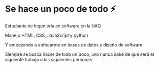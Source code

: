 <h1>Se hace un poco de todo ⚡</h1>

Estudiante de Ingeniería en software en la UAQ
<p>Manejo HTML, CSS, JavaScript y python</p>
Y empezando a enfocarme en bases de datos y diseño de software

Siempre se busca hacer de todo un poco, uno nunca sabe de qué será el siguiente trabajo o las siguientes personas
<!--
**DannChavez/DannChavez** is a ✨ _special_ ✨ repository because its `README.md` (this file) appears on your GitHub profile.

Here are some ideas to get you started:

- 🔭 I’m currently working on ...
- 🌱 I’m currently learning ...
- 👯 I’m looking to collaborate on ...
- 🤔 I’m looking for help with ...
- 💬 Ask me about ...
- 📫 How to reach me: ...
- 😄 Pronouns: ...
- ⚡ Fun fact: ...
-->
